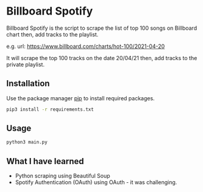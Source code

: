 # Billboard Spotify

Billboard Spotify is the script to scrape the list of top 100 songs on Billboard chart then, add tracks to the playlist.

e.g. url: https://www.billboard.com/charts/hot-100/2021-04-20

It will scrape the top 100 tracks on the date 20/04/21 then, add tracks to the private playlist.

## Installation

Use the package manager [pip](https://pip.pypa.io/en/stable/) to install required packages.

```bash
pip3 install -r requirements.txt
```

## Usage

```bash
python3 main.py
```

## What I have learned
- Python scraping using Beautiful Soup
- Spotify Authentication (OAuth) using OAuth - it was challenging.
